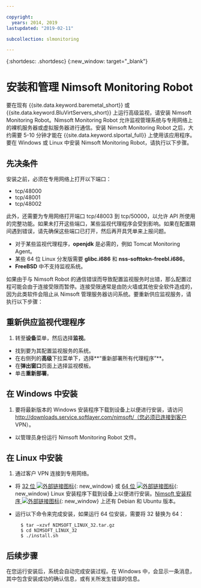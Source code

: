 ```yaml
---

copyright:
  years: 2014, 2019
lastupdated: "2019-02-11"

subcollection: slmonitoring

---
```


{:shortdesc: .shortdesc}
{:new_window: target="_blank"}

# 安装和管理 Nimsoft Monitoring Robot

要在现有 {{site.data.keyword.baremetal_short}} 或 {{site.data.keyword.BluVirtServers_short}} 上运行高级监视，请安装 Nimsoft Monitoring Robot。Nimsoft Monitoring Robot 允许监视管理系统与专用网络上的裸机服务器或虚拟服务器进行通信。安装 Nimsoft Monitoring Robot 之后，大约需要 5-10 分钟才能在 {{site.data.keyword.slportal_full}} 上使用该应用程序。要在 Windows 或 Linux 中安装 Nimsoft Monitoring Robot，请执行以下步骤。

## 先决条件

安装之前，必须在专用网络上打开以下端口：

* tcp/48000
* tcp/48001
* tcp/48002

此外，还需要为专用网络打开端口 tcp/48003 到 tcp/50000，以允许 API 所使用的完整功能。如果未打开这些端口，某些监视代理程序会受到影响。如果在配置期间遇到错误，请先确保这些端口已打开，然后再开具凭单来上报问题。

* 对于某些监视代理程序，**openjdk** 是必需的，例如 Tomcat Monitoring Agent。
* 某些 64 位 Linux 分发版需要 **glibc.i686** 和 **nss-softtokn-freebl.i686**。
* **FreeBSD** 中不支持监视系统。

如果由于与 Nimsoft Robot 的通信错误而导致配置监视服务时出错，那么配置过程可能会由于连接受限而暂停。连接受限通常是由防火墙或其他安全软件造成的，因为此类软件会阻止从 Nimsoft 管理服务器访问系统。要重新供应监视服务，请执行以下步骤：

## 重新供应监视代理程序

1. 转至**设备**菜单，然后选择**监视**。
* 找到要为其配置监视服务的系统。
* 在右侧列的**高级**下拉菜单下，选择**“重新部署所有代理程序”**。
* 在**弹出窗口**页面上选择监视模板。
* 单击**重新部署**。

## 在 Windows 中安装

1. 要将最新版本的 Windows 安装程序下载到设备上以便进行安装，请访问 http://downloads.service.softlayer.com/nimsoft/（您必须已连接到客户 VPN）。
* 以管理员身份运行 Nimsoft Monitoring Robot 文件。

## 在 Linux 中安装

1. 通过客户 VPN 连接到专用网络。
* 将 [32 位 ![外部链接图标](../../icons/launch-glyph.svg "外部链接图标")](http://downloads.service.softlayer.com/nimsoft/NIMSOFT_LINUX_32.tar.gz){: new_window} 或 [64 位 ![外部链接图标](../../icons/launch-glyph.svg "外部链接图标")](http://downloads.service.softlayer.com/nimsoft/NIMSOFT_LINUX_64.tar.gz){: new_window} Linux 安装程序下载到设备上以便进行安装。[Nimsoft 安装程序 ![外部链接图标](../../icons/launch-glyph.svg "外部链接图标")](http://downloads.service.softlayer.com/nimsoft/){: new_window} 上还有 Debian 和 Ubuntu 版本。
* 运行以下命令来完成安装，如果运行 64 位安装，需要将 32 替换为 64：

        $ tar –xzvf NIMSOFT_LINUX_32.tar.gz
        $ cd NIMSOFT_LINUX_32
        $ ./install.sh

## 后续步骤

在您运行安装后，系统会自动完成安装过程。在 Windows 中，会显示一条消息，其中包含安装成功的确认信息，或有关所发生错误的信息。
